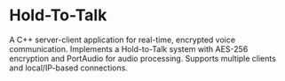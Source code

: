 # Hold-To-Talk
A C++ server-client application for real-time, encrypted voice communication. Implements a Hold-to-Talk system with AES-256 encryption and PortAudio for audio processing. Supports multiple clients and local/IP-based connections.
